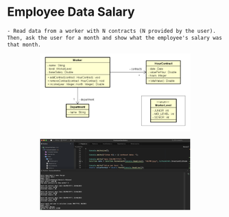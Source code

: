 # Employee Data Salary

    - Read data from a worker with N contracts (N provided by the user). Then, ask the user for a month and show what the employee's salary was that month.

<p align="center">
  <img src="./screenshots/entities.png" width="350" title="Console">
</p>

<p align="center">
  <img src="./screenshots/example1.png" width="350" title="Console">
</p>
